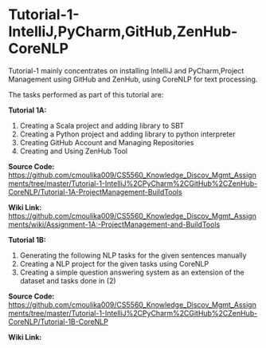 # Tutorial-1-IntelliJ,PyCharm,GitHub,ZenHub-CoreNLP

Tutorial-1 mainly concentrates on installing IntelliJ and PyCharm,Project Management using GitHub and ZenHub, using CoreNLP for text processing.

The tasks performed as part of this tutorial are:

<b>Tutorial 1A:</b>
1. Creating a Scala project and adding library to SBT
2. Creating a Python project and adding library to python interpreter
3. Creating GitHub Account and Managing Repositories
4. Creating and Using ZenHub Tool

<b>Source Code:</b> https://github.com/cmoulika009/CS5560_Knowledge_Discov_Mgmt_Assignments/tree/master/Tutorial-1-IntelliJ%2CPyCharm%2CGitHub%2CZenHub-CoreNLP/Tutorial-1A-ProjectManagement-BuildTools

<b>Wiki Link:</b> https://github.com/cmoulika009/CS5560_Knowledge_Discov_Mgmt_Assignments/wiki/Assignment-1A:-ProjectManagement-and-BuildTools

<b>Tutorial 1B:</b>
1. Generating the following NLP tasks for the given sentences manually
2. Creating a NLP project for the given tasks using CoreNLP
3. Creating a simple question answering system as an extension of the dataset and tasks done in (2)

<b>Source Code:</b> https://github.com/cmoulika009/CS5560_Knowledge_Discov_Mgmt_Assignments/tree/master/Tutorial-1-IntelliJ%2CPyCharm%2CGitHub%2CZenHub-CoreNLP/Tutorial-1B-CoreNLP

<b>Wiki Link:</b> 
